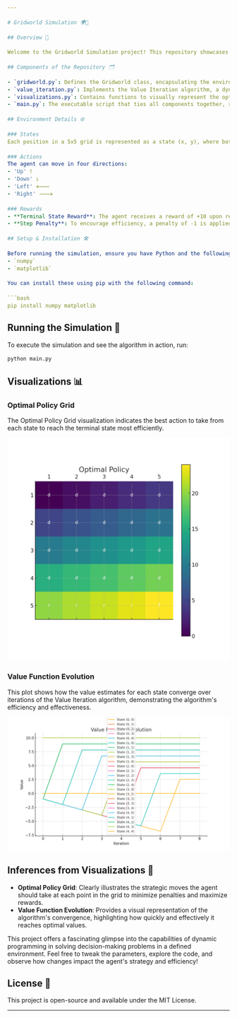 ```yaml
---

# Gridworld Simulation 🌍🚀

## Overview 📖

Welcome to the Gridworld Simulation project! This repository showcases an implementation of a classic reinforcement learning problem, where an agent navigates through a grid to maximize its rewards. The primary focus is on utilizing the Value Iteration algorithm to determine the optimal policy for the agent, allowing it to find the most efficient path to the goal.

## Components of the Repository 🗂️

- `gridworld.py`: Defines the Gridworld class, encapsulating the environment, including states, actions, rewards, and transitions.
- `value_iteration.py`: Implements the Value Iteration algorithm, a dynamic programming method used to compute the optimal policy for the agent.
- `visualizations.py`: Contains functions to visually represent the optimal policy and the evolution of the value function throughout the algorithm's execution.
- `main.py`: The executable script that ties all components together, running the simulation and generating insightful visualizations.

## Environment Details 🌐

### States
Each position in a 5x5 grid is represented as a state (x, y), where both x and y range from 0 to 4.

### Actions
The agent can move in four directions:
- 'Up' 🡑
- 'Down' 🡓
- 'Left' 🡐
- 'Right' 🡒

### Rewards
- **Terminal State Reward**: The agent receives a reward of +10 upon reaching the terminal state located at the bottom-right corner of the grid.
- **Step Penalty**: To encourage efficiency, a penalty of -1 is applied for each movement, pushing the agent to find the quickest route.

## Setup & Installation 🛠️

Before running the simulation, ensure you have Python and the following packages installed:
- `numpy`
- `matplotlib`

You can install these using pip with the following command:

```bash
pip install numpy matplotlib
```

## Running the Simulation 🚀

To execute the simulation and see the algorithm in action, run:

```bash
python main.py
```

## Visualizations 📊

### Optimal Policy Grid

The Optimal Policy Grid visualization indicates the best action to take from each state to reach the terminal state most efficiently.

![Optimal Policy Grid](images/optimal_policy_grid.png)

### Value Function Evolution

This plot shows how the value estimates for each state converge over iterations of the Value Iteration algorithm, demonstrating the algorithm's efficiency and effectiveness.

![Value Function Evolution](images/value_function_evolution.png)

## Inferences from Visualizations 🧐

- **Optimal Policy Grid**: Clearly illustrates the strategic moves the agent should take at each point in the grid to minimize penalties and maximize rewards.
- **Value Function Evolution**: Provides a visual representation of the algorithm's convergence, highlighting how quickly and effectively it reaches optimal values.

This project offers a fascinating glimpse into the capabilities of dynamic programming in solving decision-making problems in a defined environment. Feel free to tweak the parameters, explore the code, and observe how changes impact the agent's strategy and efficiency!

## License 📄
This project is open-source and available under the MIT License.

---
```

